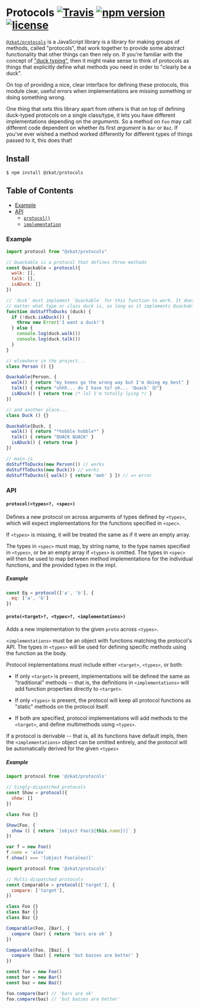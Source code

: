 # Protocols [![Travis](https://img.shields.io/travis/zkat/protocols.svg)](https://travis-ci.org/zkat/protocols) [![npm version](https://img.shields.io/npm/v/@zkat/protocols.svg)](https://npm.im/@zkat/protocols) [![license](https://img.shields.io/npm/l/@zkat/protocols.svg)](https://npm.im/@zkat/protocols)

[`@zkat/protocols`](https://github.com/zkat/protocols) is a JavaScript library
is a library for making groups of methods, called "protocols", that work
together to provide some abstract functionality that other things can then rely
on. If you're familiar with the concept of ["duck
typing"](https://en.wikipedia.org/wiki/Duck_typing), then it might make sense to
think of protocols as things that explicitly define what methods you need in
order to "clearly be a duck".

On top of providing a nice, clear interface for defining these protocols, this
module clear, useful errors when implementations are missing something or doing
something wrong.

One thing that sets this library apart from others is that on top of defining
duck-typed protocols on a single class/type, it lets you have different
implementations depending on the _arguments_. So a method on `Foo` may call
different code dependent on whether its first _argument_ is `Bar` or `Baz`. If
you've ever wished a method worked differently for different types of things
passed to it, this does that!

## Install

`$ npm install @zkat/protocols`

## Table of Contents

* [Example](#example)
* [API](#api)
  * [`protocol()`](#protocol)
  * [`implementation`](#impl)

### Example

```javascript
import protocol from "@zkat/protocols"

// Quackable is a protocol that defines three methods
const Quackable = protocol({
  walk: [],
  talk: [],
  isADuck: []
})

// `duck` must implement `Quackable` for this function to work. It doesn't
// matter what type or class duck is, as long as it implements Quackable.
function doStuffToDucks (duck) {
  if (!duck.isADuck()) {
    throw new Error('I want a duck!')
  } else {
    console.log(duck.walk())
    console.log(duck.talk())
  }
}

// elsewhere in the project...
class Person () {}

Quackable(Person, {
  walk() { return "my knees go the wrong way but I'm doing my best" }
  talk() { return "uhhh... do I have to? oh... 'Quack' 😒"}
  isADuck() { return true /* lol I'm totally lying */ }
})

// and another place...
class Duck () {}

Quackable(Duck, {
  walk() { return "*hobble hobble*" }
  talk() { return "QUACK QUACK" }
  isADuck() { return true }
})

// main.js
doStuffToDucks(new Person()) // works
doStuffToDucks(new Duck()) // works
doStuffToDucks({ walk() { return 'meh' } }) // => error
```

### API

#### <a name="protocol"></a> `protocol(<types>?, <spec>)`

Defines a new protocol on across arguments of types defined by `<types>`, which
will expect implementations for the functions specified in `<spec>`.

If `<types>` is missing, it will be treated the same as if it were an empty
array.


The types in `<spec>` must map, by string name, to the type names specified in
`<types>`, or be an empty array if `<types>` is omitted. The types in `<spec>`
will then be used to map between method implementations for the individual
functions, and the provided types in the impl.

##### Example

```javascript
const Eq = protocol(['a', 'b'], {
  eq: ['a', 'b']
})
```

#### <a name="impl"></a> `proto(<target>?, <types>?, <implementations>)`

Adds a new implementation to the given `proto` across `<types>`.

`<implementations>` must be an object with functions matching the protocol's
API. The types in `<types>` will be used for defining specific methods using
the function as the body.

Protocol implementations must include either `<target>`, `<types>`, or both:

* If only `<target>` is present, implementations will be defined the same as
  "traditional" methods -- that is, the definitions in `<implementations>`
  will add function properties directly to `<target>`.

* If only `<types>` is present, the protocol will keep all protocol functions as
  "static" methods on the protocol itself.

* If both are specified, protocol implementations will add methods to the `<target>`, and define multimethods using `<types>`.

If a protocol is derivable -- that is, all its functions have default impls,
then the `<implementations>` object can be omitted entirely, and the protocol
will be automatically derived for the given `<types>`

##### Example

```javascript
import protocol from '@zkat/protocols'

// Singly-dispatched protocols
const Show = protocol({
  show: []
})

class Foo {}

Show(Foo, {
  show () { return `[object Foo(${this.name})]` }
})

var f = new Foo()
f.name = 'alex'
f.show() === '[object Foo(alex)]'
```

```javascript
import protocol from '@zkat/protocols'

// Multi-dispatched protocols
const Comparable = protocol(['target'], {
  compare: ['target'],
})

class Foo {}
class Bar {}
class Baz {}

Comparable(Foo, [Bar], {
  compare (bar) { return 'bars are ok' }
})

Comparable(Foo, [Baz], {
  compare (baz) { return 'but bazzes are better' }
})

const foo = new Foo()
const bar = new Bar()
const baz = new Baz()

foo.compare(bar) // 'bars are ok'
foo.compare(baz) // 'but bazzes are better'
```
